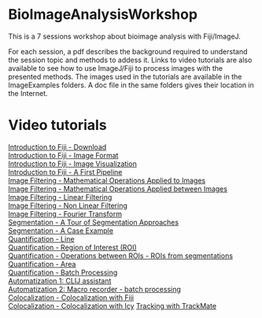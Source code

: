 # BioImageAnalysisWorkshop
This is a 7 sessions workshop about bioimage analysis with Fiji/ImageJ.

For each session, a pdf describes the background required to understand the session topic and methods to addess it. Links to video tutorials are also available to see how to use ImageJ/Fiji to process images with the presented methods. The images used in the tutorials are available in the ImageExamples folders. A doc file in the same folders gives their location in the Internet.

# Video tutorials
[Introduction to Fiji - Download](https://www.youtube.com/watch?v=wCi5mypkZko) <br>
[Introduction to Fiji - Image Format](https://www.youtube.com/watch?v=rYaJRf0Ptw8) <br>
[Introduction to Fiji - Image Visualization](https://www.youtube.com/watch?v=m_ZPoV4QONk) <br>
[Introduction to Fiji - A First Pipeline](https://www.youtube.com/watch?v=4i6UTUqyUkg) <br>
[Image Filtering - Mathematical Operations Applied to Images](https://www.youtube.com/watch?v=0hV0FHz70HQ) <br>
[Image Filtering - Mathematical Operations Applied between Images](https://www.youtube.com/watch?v=EFZQTzM2c6s) <br>
[Image Filtering - Linear Filtering](https://www.youtube.com/watch?v=F4xRAaTk1j0) <br>
[Image Filtering - Non Linear Filtering](https://www.youtube.com/watch?v=NOiNLsJ93Jk) <br>
[Image Filtering - Fourier Transform](https://www.youtube.com/watch?v=E_Vt5djPCfE) <br>
[Segmentation - A Tour of Segmentation Approaches](https://www.youtube.com/watch?v=5YLf0RZukA8) <br>
[Segmentation - A Case Example](https://www.youtube.com/watch?v=OfDEtmyztNE) <br>
[Quantification - Line](https://www.youtube.com/watch?v=MW3WgX4nt_o) <br>
[Quantification - Region of Interest (ROI)](https://www.youtube.com/watch?v=MhFvTVakQDk) <br>
[Quantification - Operations between ROIs - ROIs from segmentations](https://www.youtube.com/watch?v=_sCNuzsttLg) <br>
[Quantification - Area](https://www.youtube.com/watch?v=RlLy0Uc1GYg) <br>
[Quantification - Batch Processing](https://www.youtube.com/watch?v=1fsBSp12w58) <br>
[Automatization 1: CLIJ assistant](https://www.youtube.com/watch?v=E0eWDJAIp6o) <br>
[Automatization 2: Macro recorder - batch processing](https://youtu.be/NeUOZrWhw0w) <br>
[Colocalization - Colocalization with Fiji](https://www.youtube.com/watch?v=ruF4qg5nTcY) <br>
[Colocalization - Colocalization with Icy](https://www.youtube.com/watch?v=SE8BQwRLakc) 
[Tracking with TrackMate](https://youtu.be/QBSRsv6gxi8)
